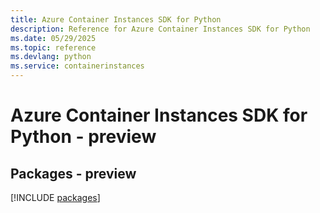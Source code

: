 ```yaml
---
title: Azure Container Instances SDK for Python
description: Reference for Azure Container Instances SDK for Python
ms.date: 05/29/2025
ms.topic: reference
ms.devlang: python
ms.service: containerinstances
---
```

# Azure Container Instances SDK for Python - preview
## Packages - preview
[!INCLUDE [packages](container-instances-index.md)]